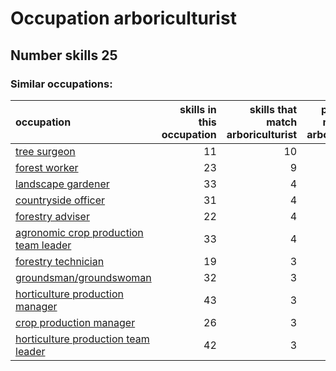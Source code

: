 # Occupation arboriculturist
## Number skills 25
### Similar occupations:
| occupation                                                                        |   skills in this occupation |   skills that match arboriculturist |   percentage match with arboriculturist |   skills not in arboriculturist |
|:----------------------------------------------------------------------------------|----------------------------:|------------------------------------:|----------------------------------------:|--------------------------------:|
| [tree surgeon](tree_surgeon.md)                                                   |                          11 |                                  10 |                                    0.4  |                               1 |
| [forest worker](forest_worker.md)                                                 |                          23 |                                   9 |                                    0.36 |                              14 |
| [landscape gardener](landscape_gardener.md)                                       |                          33 |                                   4 |                                    0.16 |                              29 |
| [countryside officer](countryside_officer.md)                                     |                          31 |                                   4 |                                    0.16 |                              27 |
| [forestry adviser](forestry_adviser.md)                                           |                          22 |                                   4 |                                    0.16 |                              18 |
| [agronomic crop production team leader](agronomic_crop_production_team_leader.md) |                          33 |                                   4 |                                    0.16 |                              29 |
| [forestry technician](forestry_technician.md)                                     |                          19 |                                   3 |                                    0.12 |                              16 |
| [groundsman/groundswoman](groundsman-groundswoman.md)                             |                          32 |                                   3 |                                    0.12 |                              29 |
| [horticulture production manager](horticulture_production_manager.md)             |                          43 |                                   3 |                                    0.12 |                              40 |
| [crop production manager](crop_production_manager.md)                             |                          26 |                                   3 |                                    0.12 |                              23 |
| [horticulture production team leader](horticulture_production_team_leader.md)     |                          42 |                                   3 |                                    0.12 |                              39 |
